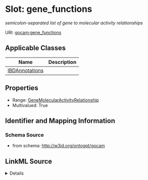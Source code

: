 # Slot: gene_functions
_semicolon-separated list of gene to molecular activity relationships_


URI: [gocam:gene_functions](http://w3id.org/ontogpt/gocam/gene_functions)



<!-- no inheritance hierarchy -->




## Applicable Classes

| Name | Description |
| --- | --- |
[IBDAnnotations](IBDAnnotations.md) | 






## Properties

* Range: [GeneMolecularActivityRelationship](GeneMolecularActivityRelationship.md)
* Multivalued: True








## Identifier and Mapping Information







### Schema Source


* from schema: http://w3id.org/ontogpt/gocam




## LinkML Source

<details>
```yaml
name: gene_functions
description: semicolon-separated list of gene to molecular activity relationships
from_schema: http://w3id.org/ontogpt/gocam
rank: 1000
multivalued: true
alias: gene_functions
owner: IBDAnnotations
domain_of:
- IBDAnnotations
range: GeneMolecularActivityRelationship

```
</details>